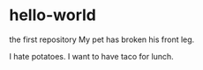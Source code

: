 # hello-world
the first repository
My pet has broken his front leg.

I hate potatoes.
I want to have taco for lunch.
